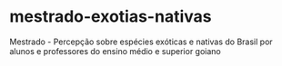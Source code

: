 # mestrado-exotias-nativas
Mestrado - Percepção sobre espécies exóticas e nativas do Brasil por alunos e professores do ensino médio e superior goiano
